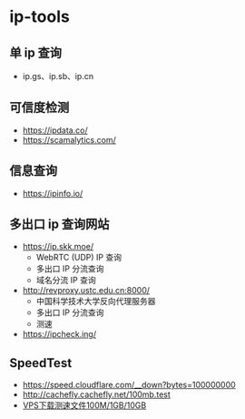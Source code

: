 # ip-tools
## 单 ip 查询
- ip.gs、ip.sb、ip.cn

## 可信度检测
- https://ipdata.co/
- https://scamalytics.com/

## 信息查询
- https://ipinfo.io/

## 多出口 ip 查询网站
- https://ip.skk.moe/
  - WebRTC (UDP) IP 查询
  - 多出口 IP 分流查询
  - 域名分流 IP 查询
- http://revproxy.ustc.edu.cn:8000/
  - 中国科学技术大学反向代理服务器
  - 多出口 IP 分流查询
  - 测速
- https://ipcheck.ing/

## SpeedTest
- https://speed.cloudflare.com/__down?bytes=100000000
- http://cachefly.cachefly.net/100mb.test
- [VPS下载测速文件100M/1GB/10GB](https://lot.pm/vps-download-speedtest-files.html)

